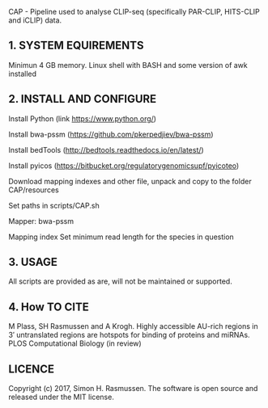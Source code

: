 CAP - Pipeline used to analyse CLIP-seq (specifically PAR-CLIP, HITS-CLIP and iCLIP) data.  

## 1. SYSTEM EQUIREMENTS
Minimun 4 GB memory.
Linux shell with BASH and some version of awk installed

## 2. INSTALL AND CONFIGURE
Install Python (link https://www.python.org/)

Install bwa-pssm (https://github.com/pkerpedjiev/bwa-pssm)

Install bedTools (http://bedtools.readthedocs.io/en/latest/)

Install pyicos (https://bitbucket.org/regulatorygenomicsupf/pyicoteo)

Download mapping indexes and other file, unpack and copy to the folder CAP/resources

Set paths in scripts/CAP.sh 

Mapper:
bwa-pssm

Mapping index
Set minimum read length for the species in question


## 3. USAGE
All scripts are provided as are, will not be maintained or supported.

## 4. How TO CITE

M Plass, SH Rasmussen and A Krogh. Highly accessible AU-rich regions in 3′ untranslated regions are hotspots for binding of proteins and miRNAs. PLOS Computational Biology (in review)

## LICENCE
Copyright (c) 2017, Simon H. Rasmussen. The software is open source and released under the MIT license.
